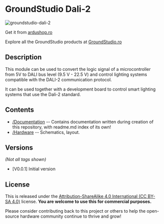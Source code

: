 GroundStudio Dali-2
====================================
![groundstudio-dali-2](https://github.com/GroundStudio/GroundStudio_Dali-2/assets/77836107/e918852a-882e-44f3-a831-a9f41f2a5dab)




Get it from [ardushop.ro](https://ardushop.ro/ro/home/2657-groundstudio-dali-2.html)

Explore all the GroundStudio products at [GroundStudio.ro](https://groundstudio.ro/)

Description
-------------------
This module can be used to convert the logic signal of a microcontroller from 5V to DALI bus level (9.5 V - 22.5 V) and control lighting systems compatible with the DALI-2 communication protocol.

It can be used together with a development board to control smart lighting systems that use the Dali-2 standard.

Contents
-------------------

* [/Documentation](https://github.com/GroundStudio/GroundStudio_Dali-2/tree/main/Documentation) -- Contains documentation written during creation of this repository, with readme.md index of its own!
* [/Hardware](https://github.com/GroundStudio/GroundStudio_Dali-2/tree/main/Hardware) -- Schematics, layout.

Versions
-------------------
*(Not all tags shown)*
* [V0.0.1] Initial version

License
-------------------

This is released under the [Attribution-ShareAlike 4.0 International (CC BY-SA 4.0)](https://creativecommons.org/licenses/by-sa/4.0/) license. 
**You are welcome to use this for commercial purposes.**

Please consider contributing back to this project or others to help the open-source hardware community continue to thrive and grow! 
